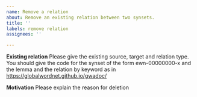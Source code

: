 ```yaml
---
name: Remove a relation
about: Remove an existing relation between two synsets.
title: ''
labels: remove relation
assignees: ''

---
```


**Existing relation**
Please give the existing source, target and relation type. You should give the code for the synset of the form ewn-00000000-x and the lemma and the relation by keyword as in https://globalwordnet.github.io/gwadoc/

**Motivation**
Please explain the reason for deletion
